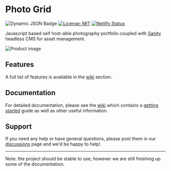 # Photo Grid

![Dynamic JSON Badge](https://img.shields.io/badge/dynamic/json?url=https%3A%2F%2Fraw.githubusercontent.com%2Fkwickramasekara%2Fphoto-grid%2Fmain%2Fpackage.json&query=%24.version&label=version&color=D686D6)
[![License: MIT](https://img.shields.io/badge/license-MIT-4DB6E6.svg)](https://opensource.org/licenses/MIT)
[![Netlify Status](https://api.netlify.com/api/v1/badges/67078bff-cbbe-4a51-a7e0-ed9929141b04/deploy-status)](https://app.netlify.com/sites/photo-grid-demo/deploys)

Javascript based self host-able photography portfolio coupled with [Sanity](https://www.sanity.io) headless CMS for asset management.

![Product image](https://ucarecdn.com/b4135495-fcd3-45b0-bd46-34d54b8f798d/-/preview/1500x771/-/format/auto/)

## Features

A full list of features is available in the [wiki](https://github.com/kwickramasekara/photo-grid/wiki/Features) section.

## Documentation

For detailed documentation, please see the [wiki](https://github.com/kwickramasekara/photo-grid/wiki) which contains a [getting started](https://github.com/kwickramasekara/photo-grid/wiki/Getting-Started) guide as well as other useful information.

## Support

If you need any help or have general questions, please post them in our [discussions](https://github.com/kwickramasekara/photo-grid/discussions) page and we'd be happy to help!.

---
Note: the project should be stable to use, however we are still finishing up some of the documentation. 
